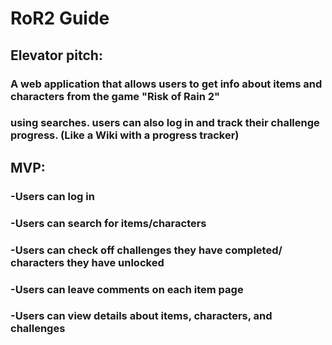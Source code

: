 # RoR2 Guide

## Elevator pitch: 
###    A web application that allows users to get info about items and characters from the game "Risk of Rain 2"
###    using searches. users can also log in and track their challenge progress. (Like a Wiki with a progress tracker)

## MVP:
###    -Users can log in
###    -Users can search for items/characters
###    -Users can check off challenges they have completed/ characters they have unlocked
###    -Users can leave comments on each item page
###    -Users can view details about items, characters, and challenges